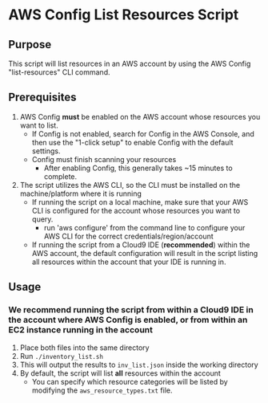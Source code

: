 # AWS Config List Resources Script

## Purpose
This script will list resources in an AWS account by using the AWS Config "list-resources" CLI command.

## Prerequisites
1. AWS Config **must** be enabled on the AWS account whose resources you want to list.
	- If Config is not enabled, search for Config in the AWS Console, and then use the "1-click setup" to enable Config with the default settings.
	- Config must finish scanning your resources
		- After enabling Config, this generally takes ~15 minutes to complete.
2. The script utilizes the AWS CLI, so the CLI must be installed on the machine/platform where it is running
	- If running the script on a local machine, make sure that your AWS CLI is configured for the account whose resources you want to query.
		- run 'aws configure' from the command line to configure your AWS CLI for the correct credentials/region/account
	- If running the script from a Cloud9 IDE (**recommended**) within the AWS account, the default configuration will result in the script listing all resources within the account that your IDE is running in.

## Usage
### We recommend running the script from within a Cloud9 IDE in the account where AWS Config is enabled, or from within an EC2 instance running in the account
1. Place both files into the same directory
2. Run `./inventory_list.sh`
3. This will output the results to `inv_list.json` inside the working directory
4. By default, the script will list **all** resources within the account
	- You can specify which resource categories will be listed by modifying the `aws_resource_types.txt` file.
	
